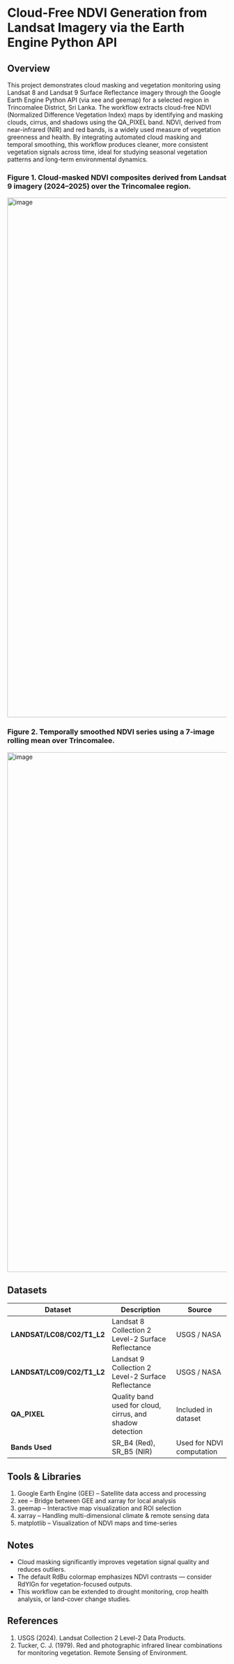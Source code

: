 # Cloud-Free NDVI Generation from Landsat Imagery via the Earth Engine Python API 
## Overview

This project demonstrates cloud masking and vegetation monitoring using Landsat 8 and Landsat 9 Surface Reflectance imagery through the Google Earth Engine Python API (via xee and geemap) for a selected region in Trincomalee District, Sri Lanka.
The workflow extracts cloud-free NDVI (Normalized Difference Vegetation Index) maps by identifying and masking clouds, cirrus, and shadows using the QA_PIXEL band. NDVI, derived from near-infrared (NIR) and red bands, is a widely used measure of vegetation greenness and health.
By integrating automated cloud masking and temporal smoothing, this workflow produces cleaner, more consistent vegetation signals across time, ideal for studying seasonal vegetation patterns and long-term environmental dynamics.


### Figure 1. Cloud-masked NDVI composites derived from Landsat 9 imagery (2024–2025) over the Trincomalee region.
<img width="1736" height="1190" alt="image" src="https://github.com/user-attachments/assets/30f52a7a-3da5-4719-8373-8783792b4d7d" />

### Figure 2. Temporally smoothed NDVI series using a 7-image rolling mean over Trincomalee.
<img width="1736" height="1190" alt="image" src="https://github.com/user-attachments/assets/71c60315-1273-4c98-81dd-27bafb3798bf" />

## Datasets

| Dataset                     | Description                                               | Source                    |
| --------------------------- | --------------------------------------------------------- | ------------------------- |
| **LANDSAT/LC08/C02/T1\_L2** | Landsat 8 Collection 2 Level-2 Surface Reflectance        | USGS / NASA               |
| **LANDSAT/LC09/C02/T1\_L2** | Landsat 9 Collection 2 Level-2 Surface Reflectance        | USGS / NASA               |
| **QA\_PIXEL**               | Quality band used for cloud, cirrus, and shadow detection | Included in dataset       |
| **Bands Used**              | SR\_B4 (Red), SR\_B5 (NIR)                                | Used for NDVI computation |


 ## Tools & Libraries
1. Google Earth Engine (GEE) – Satellite data access and processing
2. xee – Bridge between GEE and xarray for local analysis
3. geemap – Interactive map visualization and ROI selection
4. xarray – Handling multi-dimensional climate & remote sensing data
5. matplotlib – Visualization of NDVI maps and time-series

## Notes
- Cloud masking significantly improves vegetation signal quality and reduces outliers.
- The default RdBu colormap emphasizes NDVI contrasts — consider RdYlGn for vegetation-focused outputs.
- This workflow can be extended to drought monitoring, crop health analysis, or land-cover change studies.

## References
1. USGS (2024). Landsat Collection 2 Level-2 Data Products.
2. Tucker, C. J. (1979). Red and photographic infrared linear combinations for monitoring vegetation. Remote Sensing of Environment.
